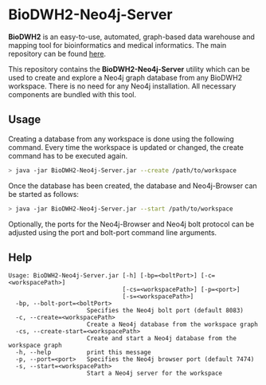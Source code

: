 # BioDWH2-Neo4j-Server
**BioDWH2** is an easy-to-use, automated, graph-based data warehouse and mapping tool for bioinformatics and medical informatics. The main repository can be found [here](https://github.com/BioDWH2/BioDWH2).

This repository contains the **BioDWH2-Neo4j-Server** utility which can be used to create and explore a Neo4j graph database from any BioDWH2 workspace. There is no need for any Neo4j installation. All necessary components are bundled with this tool.

## Usage
Creating a database from any workspace is done using the following command. Every time the workspace is updated or changed, the create command has to be executed again.
~~~BASH
> java -jar BioDWH2-Neo4j-Server.jar --create /path/to/workspace
~~~

Once the database has been created, the database and Neo4j-Browser can be started as follows:
~~~BASH
> java -jar BioDWH2-Neo4j-Server.jar --start /path/to/workspace
~~~

Optionally, the ports for the Neo4j-Browser and Neo4j bolt protocol can be adjusted using the port and bolt-port command line arguments.

## Help
~~~
Usage: BioDWH2-Neo4j-Server.jar [-h] [-bp=<boltPort>] [-c=<workspacePath>]
                                [-cs=<workspacePath>] [-p=<port>]
                                [-s=<workspacePath>]
  -bp, --bolt-port=<boltPort>
                      Specifies the Neo4j bolt port (default 8083)
  -c, --create=<workspacePath>
                      Create a Neo4j database from the workspace graph
  -cs, --create-start=<workspacePath>
                      Create and start a Neo4j database from the workspace graph
  -h, --help          print this message
  -p, --port=<port>   Specifies the Neo4j browser port (default 7474)
  -s, --start=<workspacePath>
                      Start a Neo4j server for the workspace
~~~